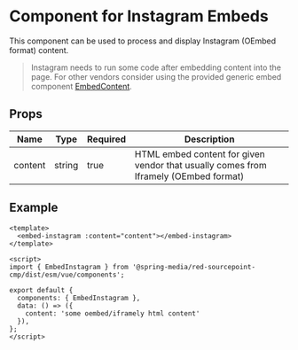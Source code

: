 # Component for Instagram Embeds

This component can be used to process and display Instagram (OEmbed format) content.

> Instagram needs to run some code after embedding content into the page. For other vendors consider using the provided generic embed component [EmbedContent](../EmbedContent/README.md).


## Props

| Name    | Type   | Required | Description |
| ------- | ------ | -------- | ----------- |
| content | string | true     | HTML embed content for given vendor that usually comes from Iframely (OEmbed format)  |

## Example

```vue
<template>
  <embed-instagram :content="content"></embed-instagram>
</template>

<script>
import { EmbedInstagram } from '@spring-media/red-sourcepoint-cmp/dist/esm/vue/components';

export default {
  components: { EmbedInstagram },
  data: () => ({
    content: 'some oembed/iframely html content'
  }),
};
</script>
```
